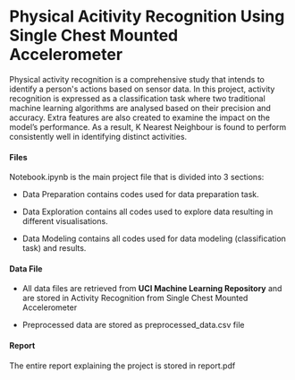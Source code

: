 # Physical Acitivity Recognition Using Single Chest Mounted Accelerometer

Physical activity recognition is a comprehensive study that intends to identify a person's actions based on sensor data. In this project, activity recognition is expressed as a classification task where two traditional machine learning algorithms are analysed based on their precision and accuracy. Extra features are also created to examine the impact on the model’s performance. As a result, K Nearest Neighbour is found to perform consistently well in identifying distinct activities. 

#### Files
Notebook.ipynb is the main project file that is divided into 3 sections:

- Data Preparation contains codes used for data preparation task.

- Data Exploration contains all codes used to explore data resulting in different visualisations.

- Data Modeling contains all codes used for data modeling (classification task) and results.

#### Data File

- All data files are retrieved from <b> UCI Machine Learning Repository</b> and are stored in Activity Recognition from Single Chest Mounted Accelerometer

- Preprocessed data are stored as preprocessed_data.csv file

#### Report

The entire report explaining the project is stored in report.pdf
